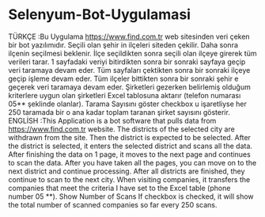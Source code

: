 # Selenyum-Bot-Uygulamasi
TÜRKÇE :Bu Uygulama https://www.find.com.tr web sitesinden veri çeken bir bot yazılımıdır. Seçili olan şehir in ilçeleri siteden çekilir. Daha sonra ilçenin seçilmesi beklenir. İlçe seçildikten sonra seçili olan ilçeye girerek tüm verileri tarar. 1 sayfadaki veriyi bitirdikten sonra bir sonraki sayfaya geçip veri taramaya devam eder. Tüm sayfaları çektikten sonra bir sonraki ilçeye geçip işleme devam eder. Tüm ilçeler bittikten sonra bir sonraki şehir e geçerek veri taramaya devam eder. Şirketleri gezerken belirlemiş olduğum kriterlere uygun olan şirketleri Excel tablosuna aktarır (telefon numarası 05** şeklinde olanlar). Tarama Sayısını göster checkbox u işaretliyse her 250 taramada bir o ana kadar toplam taranan şirket sayısını gösterir. ENGLİSH :This Application is a bot software that pulls data from https://www.find.com.tr website. The districts of the selected city are withdrawn from the site. Then the district is expected to be selected. After the district is selected, it enters the selected district and scans all the data. After finishing the data on 1 page, it moves to the next page and continues to scan the data. After you have taken all the pages, you can move on to the next district and continue processing. After all districts are finished, they continue to scan to the next city. When visiting companies, it transfers the companies that meet the criteria I have set to the Excel table (phone number 05 **). Show Number of Scans If checkbox is checked, it will show the total number of scanned companies so far every 250 scans.
